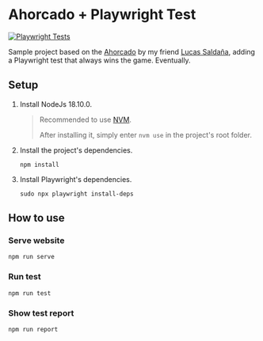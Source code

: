 # Ahorcado + Playwright Test

[![Playwright Tests](https://github.com/jmflaherty/LUCASMSALDANA-ONE_Challenge_Ahorcado/actions/workflows/playwright.yml/badge.svg)](https://github.com/jmflaherty/LUCASMSALDANA-ONE_Challenge_Ahorcado/actions/workflows/playwright.yml)

Sample project based on the [Ahorcado](https://github.com/LUCASMSALDANA/LUCASMSALDANA-ONE_Challange_Ahorcado) by my friend [Lucas Saldaña](https://github.com/LUCASMSALDANA), adding a Playwright test that always wins the game. Eventually.

## Setup

1. Install NodeJs 18.10.0.

   > Recommended to use [NVM](https://github.com/nvm-sh/nvm).
   >
   > After installing it, simply enter `nvm use` in the project's root folder.

1. Install the project's dependencies.

   `npm install`

1. Install Playwright's dependencies.

   `sudo npx playwright install-deps`

## How to use

### Serve website

`npm run serve`

### Run test

`npm run test`

### Show test report

`npm run report`
